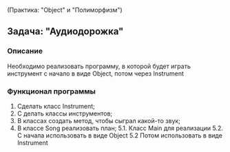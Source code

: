 (Практика: "Object" и "Полиморфизм")

## Задача: "Аудиодорожка"

### Описание

Необходимо реализовать программу, в которой будет играть инструмент c начало в виде Object, потом через Instrument

### Функционал программы
1. Сделать класс Instrument;
2. С делать классы инструментов;
3. В классах создать метод, чтобы сыграл какой-то звук;
4. В классе Song реализовать план;
5.1. Класс Main для реализации 
5.2. С начала использовать в виде Object
5.2  Потом использовать в виде Instrument
